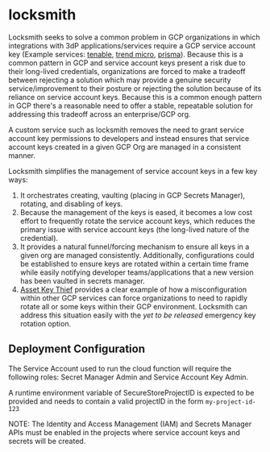 # locksmith
Locksmith seeks to solve a common problem in GCP organizations in which integrations with 3dP applications/services require a GCP service account key (Example services: [tenable](https://docs.tenable.com/cloud-security/Content/QuickReference/OnboardGCPServiceAccount.htm), [trend micro](https://cloudone.trendmicro.com/docs/workload-security/gcp-account-create/), [prisma](https://docs.paloaltonetworks.com/prisma/prisma-cloud/prisma-cloud-admin/connect-your-cloud-platform-to-prisma-cloud/onboard-gcp/onboard-gcp-project)). Because this is a common pattern in GCP and service account keys present a risk due to their long-lived credentials, organizations are forced to make a tradeoff between rejecting a solution which may provide a genuine security service/improvement to their posture or rejecting the solution because of its reliance on service account keys. Because this is a common enough pattern in GCP there's a reasonable need to offer a stable, repeatable solution for addressing this tradeoff across an enterprise/GCP org.

A custom service such as locksmith removes the need to grant service account key permissions to developers and instead ensures that service account keys created in a given GCP Org are managed in a consistent manner.

Locksmith simplifies the management of service account keys in a few key ways:
1. It orchestrates creating, vaulting (placing in GCP Secrets Manager), rotating, and disabling of keys.
2. Because the management of the keys is eased, it becomes a low cost effort to frequently rotate the service account keys,
which reduces the primary issue with service account keys (the long-lived nature of the credential).
1. It provides a natural funnel/forcing mechanism to ensure all keys in a given org are managed consistently. Additionally, configurations
could be established to ensure keys are rotated within a certain time frame while easily notifying developer teams/applications that a new
version has been vaulted in secrets manager.
1. [Asset Key Thief](https://engineering.sada.com/asset-key-thief-disclosure-cfae4f1778b6) provides a clear example of how a misconfiguration
within other GCP services can force organizations to need to rapidly rotate all or some keys within their GCP environment. Locksmith can address
this situation easily with the _yet to be released_ emergency key rotation option.

## Deployment Configuration

The Service Account used to run the cloud function will require the following roles: Secret Manager Admin and Service Account Key Admin.

A runtime environment variable of SecureStoreProjectID is expected to be provided and needs to contain a valid projectID in the form `my-project-id-123`

NOTE: The Identity and Access Management (IAM) and Secrets Manager APIs must be enabled in the projects where service account keys and secrets will be created.
